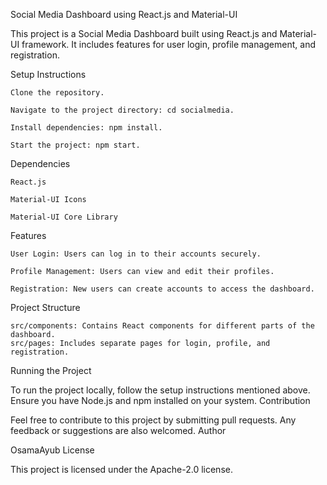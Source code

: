 Social Media Dashboard using React.js and Material-UI

This project is a Social Media Dashboard built using React.js and Material-UI framework. It includes features for user login, profile management, and registration.


Setup Instructions

    Clone the repository.

    Navigate to the project directory: cd socialmedia.

    Install dependencies: npm install.

    Start the project: npm start.

Dependencies

    React.js

    Material-UI Icons

    Material-UI Core Library

Features

    User Login: Users can log in to their accounts securely.

    Profile Management: Users can view and edit their profiles.

    Registration: New users can create accounts to access the dashboard.

Project Structure

    src/components: Contains React components for different parts of the dashboard.
    src/pages: Includes separate pages for login, profile, and registration.

Running the Project

To run the project locally, follow the setup instructions mentioned above. Ensure you have Node.js and npm installed on your system.
Contribution

Feel free to contribute to this project by submitting pull requests. Any feedback or suggestions are also welcomed.
Author

OsamaAyub
License

This project is licensed under the Apache-2.0 license.
